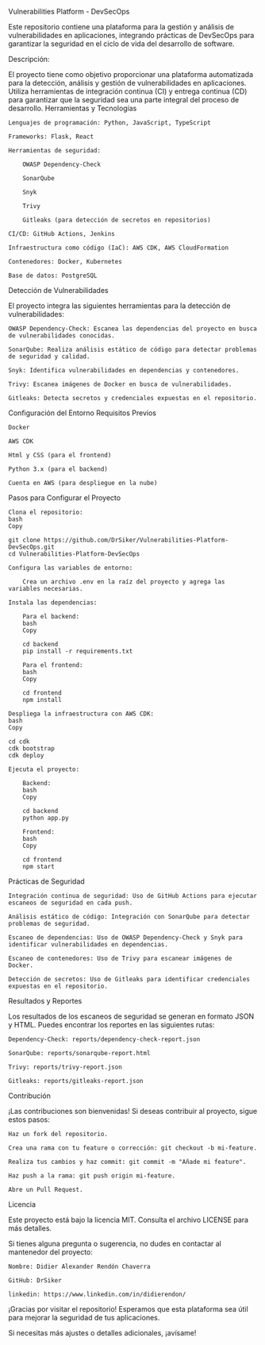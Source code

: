 Vulnerabilities Platform - DevSecOps

Este repositorio contiene una plataforma para la gestión y análisis de vulnerabilidades en aplicaciones, integrando prácticas de DevSecOps para garantizar la seguridad en el ciclo de vida del desarrollo de software.

Descripción:

El proyecto tiene como objetivo proporcionar una plataforma automatizada para la detección, análisis y gestión de vulnerabilidades en aplicaciones. Utiliza herramientas de integración continua (CI) y entrega continua (CD) para garantizar que la seguridad sea una parte integral del proceso de desarrollo.
Herramientas y Tecnologías

    Lenguajes de programación: Python, JavaScript, TypeScript

    Frameworks: Flask, React

    Herramientas de seguridad:

        OWASP Dependency-Check

        SonarQube

        Snyk

        Trivy

        Gitleaks (para detección de secretos en repositorios)

    CI/CD: GitHub Actions, Jenkins

    Infraestructura como código (IaC): AWS CDK, AWS CloudFormation

    Contenedores: Docker, Kubernetes

    Base de datos: PostgreSQL


Detección de Vulnerabilidades

El proyecto integra las siguientes herramientas para la detección de vulnerabilidades:

    OWASP Dependency-Check: Escanea las dependencias del proyecto en busca de vulnerabilidades conocidas.

    SonarQube: Realiza análisis estático de código para detectar problemas de seguridad y calidad.

    Snyk: Identifica vulnerabilidades en dependencias y contenedores.

    Trivy: Escanea imágenes de Docker en busca de vulnerabilidades.

    Gitleaks: Detecta secretos y credenciales expuestas en el repositorio.

Configuración del Entorno
Requisitos Previos

    Docker

    AWS CDK

    Html y CSS (para el frontend)

    Python 3.x (para el backend)

    Cuenta en AWS (para despliegue en la nube)

Pasos para Configurar el Proyecto

    Clona el repositorio:
    bash
    Copy

    git clone https://github.com/DrSiker/Vulnerabilities-Platform-DevSecOps.git
    cd Vulnerabilities-Platform-DevSecOps

    Configura las variables de entorno:

        Crea un archivo .env en la raíz del proyecto y agrega las variables necesarias.

    Instala las dependencias:

        Para el backend:
        bash
        Copy

        cd backend
        pip install -r requirements.txt

        Para el frontend:
        bash
        Copy

        cd frontend
        npm install

    Despliega la infraestructura con AWS CDK:
    bash
    Copy

    cd cdk
    cdk bootstrap
    cdk deploy

    Ejecuta el proyecto:

        Backend:
        bash
        Copy

        cd backend
        python app.py

        Frontend:
        bash
        Copy

        cd frontend
        npm start

 Prácticas de Seguridad

    Integración continua de seguridad: Uso de GitHub Actions para ejecutar escaneos de seguridad en cada push.

    Análisis estático de código: Integración con SonarQube para detectar problemas de seguridad.

    Escaneo de dependencias: Uso de OWASP Dependency-Check y Snyk para identificar vulnerabilidades en dependencias.

    Escaneo de contenedores: Uso de Trivy para escanear imágenes de Docker.

    Detección de secretos: Uso de Gitleaks para identificar credenciales expuestas en el repositorio.

Resultados y Reportes

Los resultados de los escaneos de seguridad se generan en formato JSON y HTML. Puedes encontrar los reportes en las siguientes rutas:

    Dependency-Check: reports/dependency-check-report.json

    SonarQube: reports/sonarqube-report.html

    Trivy: reports/trivy-report.json

    Gitleaks: reports/gitleaks-report.json

Contribución

¡Las contribuciones son bienvenidas! Si deseas contribuir al proyecto, sigue estos pasos:

    Haz un fork del repositorio.

    Crea una rama con tu feature o corrección: git checkout -b mi-feature.

    Realiza tus cambios y haz commit: git commit -m "Añade mi feature".

    Haz push a la rama: git push origin mi-feature.

    Abre un Pull Request.

Licencia

Este proyecto está bajo la licencia MIT. Consulta el archivo LICENSE para más detalles.


Si tienes alguna pregunta o sugerencia, no dudes en contactar al mantenedor del proyecto:

    Nombre: Didier Alexander Rendón Chaverra

    GitHub: DrSiker

    linkedin: https://www.linkedin.com/in/didierendon/


¡Gracias por visitar el repositorio! Esperamos que esta plataforma sea útil para mejorar la seguridad de tus aplicaciones. 

Si necesitas más ajustes o detalles adicionales, ¡avísame! 
